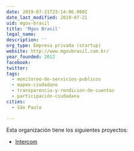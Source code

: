 ```yaml
---
date: 2019-07-21T23:14:06.000Z
date_last_modified: 2019-07-21
uid: mgov-brasil
title: 'Mgov Brasil'
legal_name: 
description: ''
org_type: Empresa privada (startup)
website: http://www.mgovbrasil.com.br/
year_founded: 2012
facebook: 
twitter: 
tags:
  - monitoreo-de-servicios-publicos
  - mapeo-ciudadano
  - transparencia-y-rendicion-de-cuentas
  - participación-ciudadana
cities: 
  - São Paulo

---
```


Esta organización tiene los siguientes proyectos:

- [Intercom](/proyectos/intercom)

